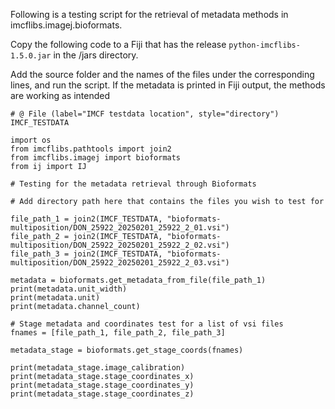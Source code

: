 Following is a testing script for the retrieval of metadata methods in imcflibs.imagej.bioformats.

Copy the following code to a Fiji that has the release `python-imcflibs-1.5.0.jar` in the /jars directory.

Add the source folder and the names of the files under the corresponding lines, and run the script. If the metadata is printed in Fiji output, the methods are working as intended

```
# @ File (label="IMCF testdata location", style="directory") IMCF_TESTDATA

import os
from imcflibs.pathtools import join2
from imcflibs.imagej import bioformats
from ij import IJ

# Testing for the metadata retrieval through Bioformats

# Add directory path here that contains the files you wish to test for

file_path_1 = join2(IMCF_TESTDATA, "bioformats-multiposition/DON_25922_20250201_25922_2_01.vsi")
file_path_2 = join2(IMCF_TESTDATA, "bioformats-multiposition/DON_25922_20250201_25922_2_02.vsi")
file_path_3 = join2(IMCF_TESTDATA, "bioformats-multiposition/DON_25922_20250201_25922_2_03.vsi")

metadata = bioformats.get_metadata_from_file(file_path_1)
print(metadata.unit_width)
print(metadata.unit)
print(metadata.channel_count)

# Stage metadata and coordinates test for a list of vsi files
fnames = [file_path_1, file_path_2, file_path_3]

metadata_stage = bioformats.get_stage_coords(fnames)

print(metadata_stage.image_calibration)
print(metadata_stage.stage_coordinates_x)
print(metadata_stage.stage_coordinates_y)
print(metadata_stage.stage_coordinates_z)
```